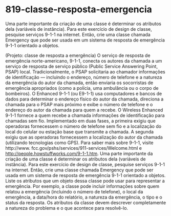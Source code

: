 # 819-classe-resposta-emergencia
Uma parte importante da criação de uma classe é determinar os atributos dela (variáveis de instância). Para este exercício de design de classe, pesquise serviços 9-1-1 na internet. Então, crie uma classe chamada Emergency que pode ser usada em um sistema de resposta de emergência 9-1-1 orientado a objetos.


(Projeto: classe de resposta a emergência) O serviço de resposta de emergência norte-americano, 9-1-1, conecta os autores da chamada
a um serviço de resposta de serviço público (Public Service Answering Point, PSAP) local. Tradicionalmente, o PSAP solicitaria ao chamador
informações de identificação — incluindo o endereço, número de telefone e a natureza da emergência do autor da chamada, então enviaria
os socorristas de emergência apropriados (como a polícia, uma ambulância ou o corpo de bombeiros). O Enhanced 9-1-1 (ou E9-1-1) usa
computadores e bancos de dados para determinar o endereço físico do autor da chamada, direciona a chamada para o PSAP mais próximo
e exibe o número de telefone e o endereço do autor da chamada para quem a recebe. O Wireless Enhanced 9-1-1 fornece a quem recebe a
chamada informações de identificação para chamadas sem fio. Implementado em duas fases, a primeira exigiu que operadoras fornecessem
o número de telefone sem fio e a localização do local do celular ou estação base que transmite a chamada. A segunda exigiu que as operadoras fornecessem a localização do autor da chamada (utilizando tecnologias como GPS). Para saber mais sobre 9-1-1, visite http://www.
fcc.gov/pshs/services/911-services/Welcome.html e http://people.howstuffworks.com/9-1-1.htm.
Uma parte importante da criação de uma classe é determinar os atributos dela (variáveis de instância). Para este exercício de design de
classe, pesquise serviços 9-1-1 na internet. Então, crie uma classe chamada Emergency que pode ser usada em um sistema de resposta de
emergência 9-1-1 orientado a objetos. Liste os atributos que um objeto dessa classe pode usar para representar a emergência. Por exemplo, a
classe pode incluir informações sobre quem relatou a emergência (incluindo o número de telefone), o local da emergência, a data/hora do
relatório, a natureza da emergência, o tipo e o status da resposta. Os atributos da classe devem descrever completamente a natureza do problema e o que acontece para resolvê-lo.
